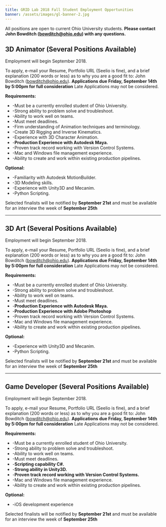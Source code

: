 ```yaml
---
title: GRID Lab 2018 Fall Student Employment Opportunities
banner: /assets/images/gl-banner-2.jpg
---
```


All positions are open to current Ohio University students.  **Please contact John Bowditch (bowditch@ohio.edu) with any questions.**

3D Animator (Several Positions Available)
-----
Employment will begin September 2018.  

To apply, e-mail your Resume, Portfolio URL (Seelio is fine), and a brief explanation (200 words or less) as to why you are a good fit to: John Bowditch (bowditch@ohio.edu). **Applications due Friday, September 14th by 5:00pm for full consideration**  Late Applications may not be considered.

**Requirements:**
*	-Must be a currently enrolled student of Ohio University.
*	-Strong ability to problem solve and troubleshoot.
*	-Ability to work well on teams.
*	-Must meet deadlines.
*	-Firm understanding of Animation techniques and terminology.
*	-Create 3D Rigging and Inverse Kinematics.
*	-Experience with 3D Character Animation.
*	-**Production Experience with Autodesk Maya.**
*	-Proven track record working with Version Control Systems.
*	-Mac and Windows file management experience.
*	-Ability to create and work within existing production pipelines.

**Optional:**
*	-Familiarity with Autodesk MotionBuilder.
*	-3D Modeling skills.
*	-Experience with Unity3D and Mecanim.
*	-Python Scripting.

Selected finalists will be notified by **September 21st** and must be available for an interview the week of **September 25th**

*****

3D Art (Several Positions Available)
-----
Employment will begin September 2018.  

To apply, e-mail your Resume, Portfolio URL (Seelio is fine), and a brief explanation (200 words or less) as to why you are a good fit to: John Bowditch (bowditch@ohio.edu). **Applications due Friday, September 14th by 5:00pm for full consideration**  Late Applications may not be considered.

**Requirements:**
*	-Must be a currently enrolled student of Ohio University.
*	-Strong ability to problem solve and troubleshoot.
*	-Ability to work well on teams.
*	-Must meet deadlines.
*	-**Production Experience with Autodesk Maya.**
* -**Production Experience with Adobe Photoshop**
*	-Proven track record working with Version Control Systems.
*	-Mac and Windows file management experience.
*	-Ability to create and work within existing production pipelines.

**Optional:**
*	-Experience with Unity3D and Mecanim.
*	-Python Scripting.

Selected finalists will be notified by **September 21st** and must be available for an interview the week of **September 25th**

*****

Game Developer (Several Positions Available)
-----
Employment will begin September 2018.  

To apply, e-mail your Resume, Portfolio URL (Seelio is fine), and a brief explanation (200 words or less) as to why you are a good fit to: John Bowditch (bowditch@ohio.edu). **Applications due Friday, September 14th by 5:00pm for full consideration**  Late Applications may not be considered.

**Requirements:**
*	-Must be a currently enrolled student of Ohio University.
*	-Strong ability to problem solve and troubleshoot.
*	-Ability to work well on teams.
*	-Must meet deadlines.
*	-**Scripting capability C#.**
*	-**Strong ability in Unity3D.**
*	-**Proven track record working with Version Control Systems.**
*	-Mac and Windows file management experience.
*	-Ability to create and work within existing production pipelines.

**Optional:**
*	-iOS development experience

Selected finalists will be notified by **September 21st** and must be available for an interview the week of **September 25th**
